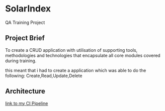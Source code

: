 # SolarIndex

QA Training Project 


## Project Brief

To create a CRUD application with utilisation of supporting tools,
methodologies and technologies that encapsulate all core modules
covered during training.

this meant that i had to create a application which was able to do the following:
Create,Read,Update,Delete

## Architecture

[link to my CI Pipeline](https://www.google.com)

